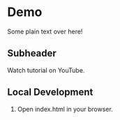 # Demo

Some plain text over here!

## Subheader

Watch tutorial on YouTube.

## Local Development

1. Open index.html in your browser.